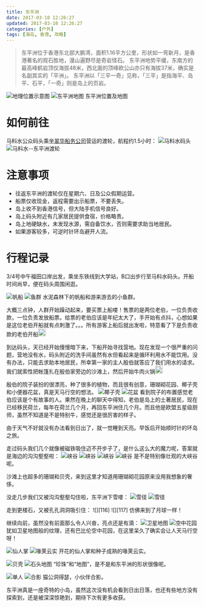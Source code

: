 ```yaml
---
title: 东平洲
date: 2017-03-10 12:26:27
updated: 2017-03-10 12:26:27
categories: [户外]
tags: [海岛, 香港, 攻略]
---
```


> 东平洲位于香港东北部大鹏湾，面积1.16平方公里，形状如一弯新月，是香港著名的观石胜地，漫山遍野尽是奇岩怪石。
东平洲地势平缓，东南方的最高峰鹤岩顶仅海拔48米，西北面的顶峰欧公山亦只有海拔37米，确实是名副其实的「平洲」。
东平洲以「三平一奇」见称，「三平」是指海平、岛平、石平，「一奇」则是岛上的页岩。

![][101] ![][102]
东平洲位置及地图

# 如何前往
马料水公众码头乘坐[翠华船务公司][901]营运的渡轮，航程约1.5小时：
![][103] ![][104]


# 注意事项
* 往返东平洲的渡轮仅在星期六、日及公众假期运营。
* 船票仅收现金，返程需要出示船票，不要丢失。
* 岛上收不到香港信号，但大陆手机信号良好。
* 岛上码头附近有几家居民提供食宿，价格略贵。
* 岛上地硬缺水，未发现水源，需自备饮水，否则需要求助当地居民。
* 如果游客较多，可逆时针环岛避开人流。


# 行程记录
3/4号中午福田口岸出发，乘坐东铁线到大学站，B口出步行至马料水码头。开船时间尚早，便在码头周围闲逛。

![][105] ![][106]
水泥森林下的帆船和游来游去的小鱼群。

大概三点钟，人群开始躁动起来，要买票上船喽！售票的是两位老伯，一位负责收款，一位负责发放船票。给票的老伯应该是年纪太大了，手开始有点抖，心想如果是这位老伯开船就有点刺激了。。。所有游客上船后就出发啦，特意看了下是负责收款的老伯开船<img src="http://www.webpagefx.com/tools/emoji-cheat-sheet/graphics/emojis/grin.png" alt="grin" width="20" height="20" />

到达码头，天已经开始慢慢暗下来，下船开始寻找营地。现在发现一个很严重的问题，营地没有水，码头附近的洗手间虽然有水但看起来是循环利用水不能饮用。没有办法，只能去求助本地居民，所幸第一家的主人殷伯就答应了我们用水的请求。我们就索性把帐篷扎在殷伯家旁边的沙滩上，然后开始牛肉火锅<img src="http://www.webpagefx.com/tools/emoji-cheat-sheet/graphics/emojis/laughing.png" alt="laughing" width="20" height="20" />

殷伯的院子装扮的很漂亮，种了很多的植物，而且很有创意，珊瑚砌花园、椰子壳和小便器花盆，真是天马行空的想法。
![][107] ![][108]
看到院子的布置感觉老伯应该是个有故事的人。果然在晚上的聊天中得知，老伯是岛上的土著居民，现在已经移民荷兰，每年在荷兰几个月，再回东平洲住几个月。而且他是欧盟五星级厨师，虽然不知道是不是特别牛，感觉还是很厉害的样子。

由于天气不好就没有办法看到日出了，就一觉睡到天亮。早饭后开始顺时针的环岛之旅。

走过码头我们几个就像被磁铁吸住迈不开步子了，是什么这么大的魔力呢，答案就是海边的沟沟壑壑啦：
![][109] ![][110] ![][111] ![][112]
是不是特别像壮观的大峡谷呢。

沙滩上也超多的珊瑚和贝壳，来到这里才知道用珊瑚砌花园原来没用我想象的奢侈。

没走几步我们又被沟沟壑壑勾住啦，东平洲下雪喽：
![][113] ![][115]

走到更楼石，又被孔孔洞洞吸引住：
![][116] ![][117]
仿佛来到了月球一样！

继续向前，虽然没有前面那么令人兴奋，亮点还是有滴：
![][119] ![][120]
犹如卫星地图般的纹理，还有巴比伦空中花园，在这里呆久了确实会让人天马行空呀！

![][121] ![][122]
开花的仙人掌和种子成熟的喙荚云实。

![][123] ![][124]
“珍珠”和“地图”，是不是和东平洲的形状很像呢。

![][125] ![][126]
猫公洞得瑟，小伙伴合影。

东平洲真是一座奇特的小岛，虽然这次没有机会看到日出日落，也还有些地方没有探索到，还是被深深惊艳到，期待下次有更多收获。



[101]: http://victorblog.nos-eastchina1.126.net/1001/%E5%9C%B0%E7%90%86%E4%BD%8D%E7%BD%AE%E7%A4%BA%E6%84%8F%E5%9B%BE.png "地理位置示意图"
[102]: http://victorblog.nos-eastchina1.126.net/1001/%E5%9C%B0%E5%9B%BE.jpg "东平洲地图"
[103]: http://victorblog.nos-eastchina1.126.net/1001/%E9%A9%AC%E6%96%99%E6%B0%B4%E7%A0%81%E5%A4%B4.png "马料水码头"
[104]: http://victorblog.nos-eastchina1.126.net/1001/%E9%A9%AC%E6%96%99%E6%B0%B4%E5%BE%80%E8%BF%94%E4%B8%9C%E5%B9%B3%E6%B4%B2%E6%B8%A1%E8%BD%AE.jpg "马料水--东平洲渡轮"

[105]: http://victorblog.nos-eastchina1.126.net/1001/%E5%B8%86%E8%88%B9.jpg "帆船"
[106]: http://victorblog.nos-eastchina1.126.net/1001/%E9%B1%BC%E7%BE%A4.jpg "鱼群"
[107]: http://victorblog.nos-eastchina1.126.net/1001/%E6%A4%B0%E5%AD%90%E5%A3%B3.jpg "椰子壳"
[108]: http://victorblog.nos-eastchina1.126.net/1001/%E8%8A%B1%E7%9B%86.jpg "花盆"
[109]: http://victorblog.nos-eastchina1.126.net/1001/%E5%B3%A1%E8%B0%B71.jpg "峡谷"
[110]: http://victorblog.nos-eastchina1.126.net/1001/%E5%B3%A1%E8%B0%B72.jpg "峡谷"
[111]: http://victorblog.nos-eastchina1.126.net/1001/%E5%B3%A1%E8%B0%B73.jpg "峡谷"
[112]: http://victorblog.nos-eastchina1.126.net/1001/%E5%B3%A1%E8%B0%B74.jpg "峡谷"
[113]: http://victorblog.nos-eastchina1.126.net/1001/%E9%9B%AA%E5%BE%841.jpg "雪径"
[114]: http://victorblog.nos-eastchina1.126.net/1001/%E9%9B%AA%E5%BE%842.jpg "雪径"
[115]: http://victorblog.nos-eastchina1.126.net/1001/%E9%9B%AA%E5%BE%843.jpg "雪径"

[118]: http://victorblog.nos-eastchina1.126.net/1001/%E5%8D%AB%E6%98%9F%E5%9C%B0%E5%9B%BE1.jpg "卫星地图"
[119]: http://victorblog.nos-eastchina1.126.net/1001/%E5%8D%AB%E6%98%9F%E5%9C%B0%E5%9B%BE2.jpg "卫星地图"
[120]: http://victorblog.nos-eastchina1.126.net/1001/%E7%A9%BA%E4%B8%AD%E8%8A%B1%E5%9B%AD.jpg "空中花园"
[121]: http://victorblog.nos-eastchina1.126.net/1001/%E4%BB%99%E4%BA%BA%E6%8E%8C.jpg "仙人掌"
[122]: http://victorblog.nos-eastchina1.126.net/1001/%E5%96%99%E8%8D%9A%E4%BA%91%E5%AE%9E.jpg "喙荚云实"
[123]: http://victorblog.nos-eastchina1.126.net/1001/%E8%B4%9D%E5%A3%B3.jpg "贝壳"
[124]: http://victorblog.nos-eastchina1.126.net/1001/%E7%9F%B3%E5%A4%B4%E5%9C%B0%E5%9B%BE.jpg "石头地图"
[125]: http://victorblog.nos-eastchina1.126.net/1001/%E5%8D%95%E4%BA%BA.jpg "单人"
[126]: http://victorblog.nos-eastchina1.126.net/1001/%E5%90%88%E5%BD%B1.jpg "合影"



[901]: http://www.traway.com.hk
[902]: http://www.geopark.gov.hk/b5_s4f6.htm

